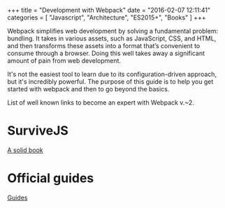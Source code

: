 +++
title = "Development with Webpack"
date = "2016-02-07 12:11:41"
categories = [
    "Javascript",
    "Architecture",
    "ES2015+",
    "Books"
]
+++

Webpack simplifies web development by solving a fundamental problem: bundling. It takes in various assets, such as JavaScript, CSS, and HTML, and then transforms these assets into a format that’s convenient to consume through a browser. Doing this well takes away a significant amount of pain from web development.

It's not the easiest tool to learn due to its configuration-driven approach, but it's incredibly powerful. The purpose of this guide is to help you get started with webpack and then to go beyond the basics.

<!--more-->

List of well known links to become an expert with Webpack v.~2.

# SurviveJS

[A solid book](https://survivejs.com/webpack/introduction/)

# Official guides

[Guides](https://webpack.js.org/guides/)

